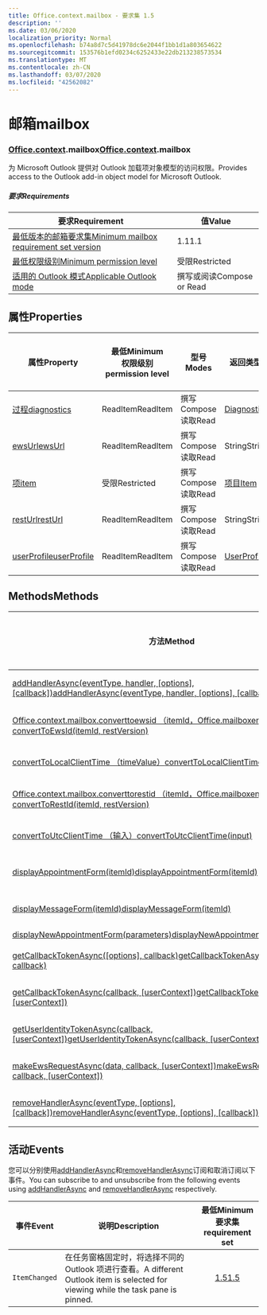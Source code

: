 ```yaml
---
title: Office.context.mailbox - 要求集 1.5
description: ''
ms.date: 03/06/2020
localization_priority: Normal
ms.openlocfilehash: b74a8d7c5d41978dc6e2044f1bb1d1a803654622
ms.sourcegitcommit: 153576b1efd0234c6252433e22db213238573534
ms.translationtype: MT
ms.contentlocale: zh-CN
ms.lasthandoff: 03/07/2020
ms.locfileid: "42562082"
---
```

# <a name="mailbox"></a><span data-ttu-id="48cb2-102">邮箱</span><span class="sxs-lookup"><span data-stu-id="48cb2-102">mailbox</span></span>

### <a name="officecontextmailbox"></a><span data-ttu-id="48cb2-103">[Office](office.md)[.context](office.context.md).mailbox</span><span class="sxs-lookup"><span data-stu-id="48cb2-103">[Office](office.md)[.context](office.context.md).mailbox</span></span>

<span data-ttu-id="48cb2-104">为 Microsoft Outlook 提供对 Outlook 加载项对象模型的访问权限。</span><span class="sxs-lookup"><span data-stu-id="48cb2-104">Provides access to the Outlook add-in object model for Microsoft Outlook.</span></span>

##### <a name="requirements"></a><span data-ttu-id="48cb2-105">要求</span><span class="sxs-lookup"><span data-stu-id="48cb2-105">Requirements</span></span>

|<span data-ttu-id="48cb2-106">要求</span><span class="sxs-lookup"><span data-stu-id="48cb2-106">Requirement</span></span>| <span data-ttu-id="48cb2-107">值</span><span class="sxs-lookup"><span data-stu-id="48cb2-107">Value</span></span>|
|---|---|
|[<span data-ttu-id="48cb2-108">最低版本的邮箱要求集</span><span class="sxs-lookup"><span data-stu-id="48cb2-108">Minimum mailbox requirement set version</span></span>](../../requirement-sets/outlook-api-requirement-sets.md)| <span data-ttu-id="48cb2-109">1.1</span><span class="sxs-lookup"><span data-stu-id="48cb2-109">1.1</span></span>|
|[<span data-ttu-id="48cb2-110">最低权限级别</span><span class="sxs-lookup"><span data-stu-id="48cb2-110">Minimum permission level</span></span>](../../../outlook/understanding-outlook-add-in-permissions.md)| <span data-ttu-id="48cb2-111">受限</span><span class="sxs-lookup"><span data-stu-id="48cb2-111">Restricted</span></span>|
|[<span data-ttu-id="48cb2-112">适用的 Outlook 模式</span><span class="sxs-lookup"><span data-stu-id="48cb2-112">Applicable Outlook mode</span></span>](../../../outlook/outlook-add-ins-overview.md#extension-points)| <span data-ttu-id="48cb2-113">撰写或阅读</span><span class="sxs-lookup"><span data-stu-id="48cb2-113">Compose or Read</span></span>|

## <a name="properties"></a><span data-ttu-id="48cb2-114">属性</span><span class="sxs-lookup"><span data-stu-id="48cb2-114">Properties</span></span>

| <span data-ttu-id="48cb2-115">属性</span><span class="sxs-lookup"><span data-stu-id="48cb2-115">Property</span></span> | <span data-ttu-id="48cb2-116">最低</span><span class="sxs-lookup"><span data-stu-id="48cb2-116">Minimum</span></span><br><span data-ttu-id="48cb2-117">权限级别</span><span class="sxs-lookup"><span data-stu-id="48cb2-117">permission level</span></span> | <span data-ttu-id="48cb2-118">型号</span><span class="sxs-lookup"><span data-stu-id="48cb2-118">Modes</span></span> | <span data-ttu-id="48cb2-119">返回类型</span><span class="sxs-lookup"><span data-stu-id="48cb2-119">Return type</span></span> | <span data-ttu-id="48cb2-120">最低</span><span class="sxs-lookup"><span data-stu-id="48cb2-120">Minimum</span></span><br><span data-ttu-id="48cb2-121">要求集</span><span class="sxs-lookup"><span data-stu-id="48cb2-121">requirement set</span></span> |
|---|---|---|---|:---:|
| [<span data-ttu-id="48cb2-122">过程</span><span class="sxs-lookup"><span data-stu-id="48cb2-122">diagnostics</span></span>](/javascript/api/outlook/office.mailbox?view=outlook-js-1.5#diagnostics) | <span data-ttu-id="48cb2-123">ReadItem</span><span class="sxs-lookup"><span data-stu-id="48cb2-123">ReadItem</span></span> | <span data-ttu-id="48cb2-124">撰写</span><span class="sxs-lookup"><span data-stu-id="48cb2-124">Compose</span></span><br><span data-ttu-id="48cb2-125">读取</span><span class="sxs-lookup"><span data-stu-id="48cb2-125">Read</span></span> | [<span data-ttu-id="48cb2-126">Diagnostics</span><span class="sxs-lookup"><span data-stu-id="48cb2-126">Diagnostics</span></span>](/javascript/api/outlook/office.diagnostics?view=outlook-js-1.5) | [<span data-ttu-id="48cb2-127">1.1</span><span class="sxs-lookup"><span data-stu-id="48cb2-127">1.1</span></span>](../requirement-set-1.1/outlook-requirement-set-1.1.md) |
| [<span data-ttu-id="48cb2-128">ewsUrl</span><span class="sxs-lookup"><span data-stu-id="48cb2-128">ewsUrl</span></span>](/javascript/api/outlook/office.mailbox?view=outlook-js-1.5#ewsurl) | <span data-ttu-id="48cb2-129">ReadItem</span><span class="sxs-lookup"><span data-stu-id="48cb2-129">ReadItem</span></span> | <span data-ttu-id="48cb2-130">撰写</span><span class="sxs-lookup"><span data-stu-id="48cb2-130">Compose</span></span><br><span data-ttu-id="48cb2-131">读取</span><span class="sxs-lookup"><span data-stu-id="48cb2-131">Read</span></span> | <span data-ttu-id="48cb2-132">String</span><span class="sxs-lookup"><span data-stu-id="48cb2-132">String</span></span> | [<span data-ttu-id="48cb2-133">1.1</span><span class="sxs-lookup"><span data-stu-id="48cb2-133">1.1</span></span>](../requirement-set-1.1/outlook-requirement-set-1.1.md) |
| [<span data-ttu-id="48cb2-134">项</span><span class="sxs-lookup"><span data-stu-id="48cb2-134">item</span></span>](office.context.mailbox.item.md) | <span data-ttu-id="48cb2-135">受限</span><span class="sxs-lookup"><span data-stu-id="48cb2-135">Restricted</span></span> | <span data-ttu-id="48cb2-136">撰写</span><span class="sxs-lookup"><span data-stu-id="48cb2-136">Compose</span></span><br><span data-ttu-id="48cb2-137">读取</span><span class="sxs-lookup"><span data-stu-id="48cb2-137">Read</span></span> | [<span data-ttu-id="48cb2-138">项目</span><span class="sxs-lookup"><span data-stu-id="48cb2-138">Item</span></span>](/javascript/api/outlook/office.item?view=outlook-js-1.5) | [<span data-ttu-id="48cb2-139">1.1</span><span class="sxs-lookup"><span data-stu-id="48cb2-139">1.1</span></span>](../requirement-set-1.1/outlook-requirement-set-1.1.md) |
| [<span data-ttu-id="48cb2-140">restUrl</span><span class="sxs-lookup"><span data-stu-id="48cb2-140">restUrl</span></span>](/javascript/api/outlook/office.mailbox?view=outlook-js-1.5#resturl) | <span data-ttu-id="48cb2-141">ReadItem</span><span class="sxs-lookup"><span data-stu-id="48cb2-141">ReadItem</span></span> | <span data-ttu-id="48cb2-142">撰写</span><span class="sxs-lookup"><span data-stu-id="48cb2-142">Compose</span></span><br><span data-ttu-id="48cb2-143">读取</span><span class="sxs-lookup"><span data-stu-id="48cb2-143">Read</span></span> | <span data-ttu-id="48cb2-144">String</span><span class="sxs-lookup"><span data-stu-id="48cb2-144">String</span></span> | [<span data-ttu-id="48cb2-145">1.5</span><span class="sxs-lookup"><span data-stu-id="48cb2-145">1.5</span></span>](../requirement-set-1.5/outlook-requirement-set-1.5.md) |
| [<span data-ttu-id="48cb2-146">userProfile</span><span class="sxs-lookup"><span data-stu-id="48cb2-146">userProfile</span></span>](/javascript/api/outlook/office.mailbox?view=outlook-js-1.4#userprofile) | <span data-ttu-id="48cb2-147">ReadItem</span><span class="sxs-lookup"><span data-stu-id="48cb2-147">ReadItem</span></span> | <span data-ttu-id="48cb2-148">撰写</span><span class="sxs-lookup"><span data-stu-id="48cb2-148">Compose</span></span><br><span data-ttu-id="48cb2-149">读取</span><span class="sxs-lookup"><span data-stu-id="48cb2-149">Read</span></span> | [<span data-ttu-id="48cb2-150">UserProfile</span><span class="sxs-lookup"><span data-stu-id="48cb2-150">UserProfile</span></span>](/javascript/api/outlook/office.userprofile?view=outlook-js-1.5) | [<span data-ttu-id="48cb2-151">1.1</span><span class="sxs-lookup"><span data-stu-id="48cb2-151">1.1</span></span>](../requirement-set-1.1/outlook-requirement-set-1.1.md) |

## <a name="methods"></a><span data-ttu-id="48cb2-152">Methods</span><span class="sxs-lookup"><span data-stu-id="48cb2-152">Methods</span></span>

| <span data-ttu-id="48cb2-153">方法</span><span class="sxs-lookup"><span data-stu-id="48cb2-153">Method</span></span> | <span data-ttu-id="48cb2-154">最低</span><span class="sxs-lookup"><span data-stu-id="48cb2-154">Minimum</span></span><br><span data-ttu-id="48cb2-155">权限级别</span><span class="sxs-lookup"><span data-stu-id="48cb2-155">permission level</span></span> | <span data-ttu-id="48cb2-156">型号</span><span class="sxs-lookup"><span data-stu-id="48cb2-156">Modes</span></span> | <span data-ttu-id="48cb2-157">最低</span><span class="sxs-lookup"><span data-stu-id="48cb2-157">Minimum</span></span><br><span data-ttu-id="48cb2-158">要求集</span><span class="sxs-lookup"><span data-stu-id="48cb2-158">requirement set</span></span> |
|---|---|---|:---:|
| <span data-ttu-id="48cb2-159">[addHandlerAsync(eventType, handler, [options], [callback])](/javascript/api/outlook/office.mailbox?view=outlook-js-1.5#addhandlerasync-eventtype--handler--options--callback-)</span><span class="sxs-lookup"><span data-stu-id="48cb2-159">[addHandlerAsync(eventType, handler, [options], [callback])](/javascript/api/outlook/office.mailbox?view=outlook-js-1.5#addhandlerasync-eventtype--handler--options--callback-)</span></span> | <span data-ttu-id="48cb2-160">ReadItem</span><span class="sxs-lookup"><span data-stu-id="48cb2-160">ReadItem</span></span> | <span data-ttu-id="48cb2-161">撰写</span><span class="sxs-lookup"><span data-stu-id="48cb2-161">Compose</span></span><br><span data-ttu-id="48cb2-162">读取</span><span class="sxs-lookup"><span data-stu-id="48cb2-162">Read</span></span> | [<span data-ttu-id="48cb2-163">1.5</span><span class="sxs-lookup"><span data-stu-id="48cb2-163">1.5</span></span>](../requirement-set-1.5/outlook-requirement-set-1.5.md) |
| [<span data-ttu-id="48cb2-164">Office.context.mailbox.converttoewsid （itemId，Office.mailboxenums.restversion）</span><span class="sxs-lookup"><span data-stu-id="48cb2-164">convertToEwsId(itemId, restVersion)</span></span>](/javascript/api/outlook/office.mailbox?view=outlook-js-1.5#converttoewsid-itemid--restversion-) | <span data-ttu-id="48cb2-165">受限</span><span class="sxs-lookup"><span data-stu-id="48cb2-165">Restricted</span></span> | <span data-ttu-id="48cb2-166">撰写</span><span class="sxs-lookup"><span data-stu-id="48cb2-166">Compose</span></span><br><span data-ttu-id="48cb2-167">读取</span><span class="sxs-lookup"><span data-stu-id="48cb2-167">Read</span></span> | [<span data-ttu-id="48cb2-168">1.3</span><span class="sxs-lookup"><span data-stu-id="48cb2-168">1.3</span></span>](../requirement-set-1.3/outlook-requirement-set-1.3.md) |
| [<span data-ttu-id="48cb2-169">convertToLocalClientTime （timeValue）</span><span class="sxs-lookup"><span data-stu-id="48cb2-169">convertToLocalClientTime(timeValue)</span></span>](/javascript/api/outlook/office.mailbox?view=outlook-js-1.5#converttolocalclienttime-timevalue-) | <span data-ttu-id="48cb2-170">ReadItem</span><span class="sxs-lookup"><span data-stu-id="48cb2-170">ReadItem</span></span> | <span data-ttu-id="48cb2-171">撰写</span><span class="sxs-lookup"><span data-stu-id="48cb2-171">Compose</span></span><br><span data-ttu-id="48cb2-172">读取</span><span class="sxs-lookup"><span data-stu-id="48cb2-172">Read</span></span> | [<span data-ttu-id="48cb2-173">1.1</span><span class="sxs-lookup"><span data-stu-id="48cb2-173">1.1</span></span>](../requirement-set-1.1/outlook-requirement-set-1.1.md) |
| [<span data-ttu-id="48cb2-174">Office.context.mailbox.converttorestid （itemId，Office.mailboxenums.restversion）</span><span class="sxs-lookup"><span data-stu-id="48cb2-174">convertToRestId(itemId, restVersion)</span></span>](/javascript/api/outlook/office.mailbox?view=outlook-js-1.5#converttorestid-itemid--restversion-) | <span data-ttu-id="48cb2-175">受限</span><span class="sxs-lookup"><span data-stu-id="48cb2-175">Restricted</span></span> | <span data-ttu-id="48cb2-176">撰写</span><span class="sxs-lookup"><span data-stu-id="48cb2-176">Compose</span></span><br><span data-ttu-id="48cb2-177">读取</span><span class="sxs-lookup"><span data-stu-id="48cb2-177">Read</span></span> | [<span data-ttu-id="48cb2-178">1.3</span><span class="sxs-lookup"><span data-stu-id="48cb2-178">1.3</span></span>](../requirement-set-1.3/outlook-requirement-set-1.3.md) |
| [<span data-ttu-id="48cb2-179">convertToUtcClientTime （输入）</span><span class="sxs-lookup"><span data-stu-id="48cb2-179">convertToUtcClientTime(input)</span></span>](/javascript/api/outlook/office.mailbox?view=outlook-js-1.5#converttoutcclienttime-input-) | <span data-ttu-id="48cb2-180">ReadItem</span><span class="sxs-lookup"><span data-stu-id="48cb2-180">ReadItem</span></span> | <span data-ttu-id="48cb2-181">撰写</span><span class="sxs-lookup"><span data-stu-id="48cb2-181">Compose</span></span><br><span data-ttu-id="48cb2-182">读取</span><span class="sxs-lookup"><span data-stu-id="48cb2-182">Read</span></span> | [<span data-ttu-id="48cb2-183">1.1</span><span class="sxs-lookup"><span data-stu-id="48cb2-183">1.1</span></span>](../requirement-set-1.1/outlook-requirement-set-1.1.md) |
| [<span data-ttu-id="48cb2-184">displayAppointmentForm(itemId)</span><span class="sxs-lookup"><span data-stu-id="48cb2-184">displayAppointmentForm(itemId)</span></span>](/javascript/api/outlook/office.mailbox?view=outlook-js-1.5#displayappointmentform-itemid-) | <span data-ttu-id="48cb2-185">ReadItem</span><span class="sxs-lookup"><span data-stu-id="48cb2-185">ReadItem</span></span> | <span data-ttu-id="48cb2-186">撰写</span><span class="sxs-lookup"><span data-stu-id="48cb2-186">Compose</span></span><br><span data-ttu-id="48cb2-187">读取</span><span class="sxs-lookup"><span data-stu-id="48cb2-187">Read</span></span> | [<span data-ttu-id="48cb2-188">1.1</span><span class="sxs-lookup"><span data-stu-id="48cb2-188">1.1</span></span>](../requirement-set-1.1/outlook-requirement-set-1.1.md) |
| [<span data-ttu-id="48cb2-189">displayMessageForm(itemId)</span><span class="sxs-lookup"><span data-stu-id="48cb2-189">displayMessageForm(itemId)</span></span>](/javascript/api/outlook/office.mailbox?view=outlook-js-1.5#displaymessageform-itemid-) | <span data-ttu-id="48cb2-190">ReadItem</span><span class="sxs-lookup"><span data-stu-id="48cb2-190">ReadItem</span></span> | <span data-ttu-id="48cb2-191">撰写</span><span class="sxs-lookup"><span data-stu-id="48cb2-191">Compose</span></span><br><span data-ttu-id="48cb2-192">读取</span><span class="sxs-lookup"><span data-stu-id="48cb2-192">Read</span></span> | [<span data-ttu-id="48cb2-193">1.1</span><span class="sxs-lookup"><span data-stu-id="48cb2-193">1.1</span></span>](../requirement-set-1.1/outlook-requirement-set-1.1.md) |
| [<span data-ttu-id="48cb2-194">displayNewAppointmentForm(parameters)</span><span class="sxs-lookup"><span data-stu-id="48cb2-194">displayNewAppointmentForm(parameters)</span></span>](/javascript/api/outlook/office.mailbox?view=outlook-js-1.5#displaynewappointmentform-parameters-) | <span data-ttu-id="48cb2-195">ReadItem</span><span class="sxs-lookup"><span data-stu-id="48cb2-195">ReadItem</span></span> | <span data-ttu-id="48cb2-196">读取</span><span class="sxs-lookup"><span data-stu-id="48cb2-196">Read</span></span> | [<span data-ttu-id="48cb2-197">1.1</span><span class="sxs-lookup"><span data-stu-id="48cb2-197">1.1</span></span>](../requirement-set-1.1/outlook-requirement-set-1.1.md) |
| <span data-ttu-id="48cb2-198">[getCallbackTokenAsync([options], callback)](/javascript/api/outlook/office.mailbox?view=outlook-js-1.5#getcallbacktokenasync-options--callback-)</span><span class="sxs-lookup"><span data-stu-id="48cb2-198">[getCallbackTokenAsync([options], callback)](/javascript/api/outlook/office.mailbox?view=outlook-js-1.5#getcallbacktokenasync-options--callback-)</span></span> | <span data-ttu-id="48cb2-199">ReadItem</span><span class="sxs-lookup"><span data-stu-id="48cb2-199">ReadItem</span></span> | <span data-ttu-id="48cb2-200">撰写</span><span class="sxs-lookup"><span data-stu-id="48cb2-200">Compose</span></span><br><span data-ttu-id="48cb2-201">读取</span><span class="sxs-lookup"><span data-stu-id="48cb2-201">Read</span></span> | [<span data-ttu-id="48cb2-202">1.5</span><span class="sxs-lookup"><span data-stu-id="48cb2-202">1.5</span></span>](../requirement-set-1.5/outlook-requirement-set-1.5.md) |
| <span data-ttu-id="48cb2-203">[getCallbackTokenAsync(callback, [userContext])](/javascript/api/outlook/office.mailbox?view=outlook-js-1.5#getcallbacktokenasync-callback--usercontext-)</span><span class="sxs-lookup"><span data-stu-id="48cb2-203">[getCallbackTokenAsync(callback, [userContext])](/javascript/api/outlook/office.mailbox?view=outlook-js-1.5#getcallbacktokenasync-callback--usercontext-)</span></span> | <span data-ttu-id="48cb2-204">ReadItem</span><span class="sxs-lookup"><span data-stu-id="48cb2-204">ReadItem</span></span> | <span data-ttu-id="48cb2-205">撰写</span><span class="sxs-lookup"><span data-stu-id="48cb2-205">Compose</span></span><br><span data-ttu-id="48cb2-206">读取</span><span class="sxs-lookup"><span data-stu-id="48cb2-206">Read</span></span> | [<span data-ttu-id="48cb2-207">1.3</span><span class="sxs-lookup"><span data-stu-id="48cb2-207">1.3</span></span>](../requirement-set-1.3/outlook-requirement-set-1.3.md)<br>[<span data-ttu-id="48cb2-208">1.1</span><span class="sxs-lookup"><span data-stu-id="48cb2-208">1.1</span></span>](../requirement-set-1.1/outlook-requirement-set-1.1.md) |
| <span data-ttu-id="48cb2-209">[getUserIdentityTokenAsync(callback, [userContext])](/javascript/api/outlook/office.mailbox?view=outlook-js-1.5#getuseridentitytokenasync-callback--usercontext-)</span><span class="sxs-lookup"><span data-stu-id="48cb2-209">[getUserIdentityTokenAsync(callback, [userContext])](/javascript/api/outlook/office.mailbox?view=outlook-js-1.5#getuseridentitytokenasync-callback--usercontext-)</span></span> | <span data-ttu-id="48cb2-210">ReadItem</span><span class="sxs-lookup"><span data-stu-id="48cb2-210">ReadItem</span></span> | <span data-ttu-id="48cb2-211">撰写</span><span class="sxs-lookup"><span data-stu-id="48cb2-211">Compose</span></span><br><span data-ttu-id="48cb2-212">读取</span><span class="sxs-lookup"><span data-stu-id="48cb2-212">Read</span></span> | [<span data-ttu-id="48cb2-213">1.1</span><span class="sxs-lookup"><span data-stu-id="48cb2-213">1.1</span></span>](../requirement-set-1.1/outlook-requirement-set-1.1.md) |
| <span data-ttu-id="48cb2-214">[makeEwsRequestAsync(data, callback, [userContext])](/javascript/api/outlook/office.mailbox?view=outlook-js-1.5#makeewsrequestasync-data--callback--usercontext-)</span><span class="sxs-lookup"><span data-stu-id="48cb2-214">[makeEwsRequestAsync(data, callback, [userContext])](/javascript/api/outlook/office.mailbox?view=outlook-js-1.5#makeewsrequestasync-data--callback--usercontext-)</span></span> | <span data-ttu-id="48cb2-215">ReadWriteMailbox</span><span class="sxs-lookup"><span data-stu-id="48cb2-215">ReadWriteMailbox</span></span> | <span data-ttu-id="48cb2-216">撰写</span><span class="sxs-lookup"><span data-stu-id="48cb2-216">Compose</span></span><br><span data-ttu-id="48cb2-217">读取</span><span class="sxs-lookup"><span data-stu-id="48cb2-217">Read</span></span> | [<span data-ttu-id="48cb2-218">1.1</span><span class="sxs-lookup"><span data-stu-id="48cb2-218">1.1</span></span>](../requirement-set-1.1/outlook-requirement-set-1.1.md) |
| <span data-ttu-id="48cb2-219">[removeHandlerAsync(eventType, [options], [callback])](/javascript/api/outlook/office.mailbox?view=outlook-js-1.5#removehandlerasync-eventtype--options--callback-)</span><span class="sxs-lookup"><span data-stu-id="48cb2-219">[removeHandlerAsync(eventType, [options], [callback])](/javascript/api/outlook/office.mailbox?view=outlook-js-1.5#removehandlerasync-eventtype--options--callback-)</span></span> | <span data-ttu-id="48cb2-220">ReadItem</span><span class="sxs-lookup"><span data-stu-id="48cb2-220">ReadItem</span></span> | <span data-ttu-id="48cb2-221">撰写</span><span class="sxs-lookup"><span data-stu-id="48cb2-221">Compose</span></span><br><span data-ttu-id="48cb2-222">读取</span><span class="sxs-lookup"><span data-stu-id="48cb2-222">Read</span></span> | [<span data-ttu-id="48cb2-223">1.5</span><span class="sxs-lookup"><span data-stu-id="48cb2-223">1.5</span></span>](../requirement-set-1.5/outlook-requirement-set-1.5.md) |

## <a name="events"></a><span data-ttu-id="48cb2-224">活动</span><span class="sxs-lookup"><span data-stu-id="48cb2-224">Events</span></span>

<span data-ttu-id="48cb2-225">您可以分别使用[addHandlerAsync](/javascript/api/outlook/office.mailbox?view=outlook-js-1.5#addhandlerasync-eventtype--handler--options--callback-)和[removeHandlerAsync](/javascript/api/outlook/office.mailbox?view=outlook-js-1.5#removehandlerasync-eventtype--options--callback-)订阅和取消订阅以下事件。</span><span class="sxs-lookup"><span data-stu-id="48cb2-225">You can subscribe to and unsubscribe from the following events using [addHandlerAsync](/javascript/api/outlook/office.mailbox?view=outlook-js-1.5#addhandlerasync-eventtype--handler--options--callback-) and [removeHandlerAsync](/javascript/api/outlook/office.mailbox?view=outlook-js-1.5#removehandlerasync-eventtype--options--callback-) respectively.</span></span>

| <span data-ttu-id="48cb2-226">事件</span><span class="sxs-lookup"><span data-stu-id="48cb2-226">Event</span></span> | <span data-ttu-id="48cb2-227">说明</span><span class="sxs-lookup"><span data-stu-id="48cb2-227">Description</span></span> | <span data-ttu-id="48cb2-228">最低</span><span class="sxs-lookup"><span data-stu-id="48cb2-228">Minimum</span></span><br><span data-ttu-id="48cb2-229">要求集</span><span class="sxs-lookup"><span data-stu-id="48cb2-229">requirement set</span></span> |
|---|---|:---:|
|`ItemChanged`| <span data-ttu-id="48cb2-230">在任务窗格固定时，将选择不同的 Outlook 项进行查看。</span><span class="sxs-lookup"><span data-stu-id="48cb2-230">A different Outlook item is selected for viewing while the task pane is pinned.</span></span> | [<span data-ttu-id="48cb2-231">1.5</span><span class="sxs-lookup"><span data-stu-id="48cb2-231">1.5</span></span>](../requirement-set-1.5/outlook-requirement-set-1.5.md) |
